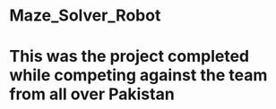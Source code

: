 # Maze_Solver_Robot
# This was the project completed while competing against the team from all over Pakistan
